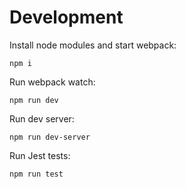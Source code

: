 # Development

Install node modules and start webpack:

`npm i`

Run webpack watch:

`npm run dev`

Run dev server:

`npm run dev-server`

Run Jest tests:

`npm run test`
